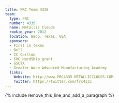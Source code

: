 ```yaml
---
title: FRC Team 4335
team:
  type: FRC
  number: 4335
  name: Metallic Clouds
  rookie_year: 2012
  location: Waco, Texas, USA
  sponsors:
  - First in texas
  - Dell
  - CC Carlton
  - FRC HardShip grant
  - GSCTX
  - Greater Waco Advanced Manufacturing Academy
  links:
    Website: http://www.FRC4335-METALLICCLOUDS.COM
    Twitter: https://twitter.com/frc4335
---
```


{% include remove_this_line_and_add_a_paragraph %}